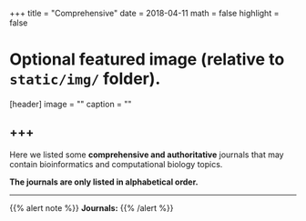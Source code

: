 +++
title = "Comprehensive"
date = 2018-04-11
math = false
highlight = false

# Optional featured image (relative to `static/img/` folder).
[header]
image = ""
caption = ""


+++
---
Here we listed some **comprehensive and authoritative** journals that may contain bioinformatics and computational biology topics. 

**The journals are only listed in alphabetical order.**

---
{{% alert note %}}
**Journals:**
{{% /alert %}}




             
